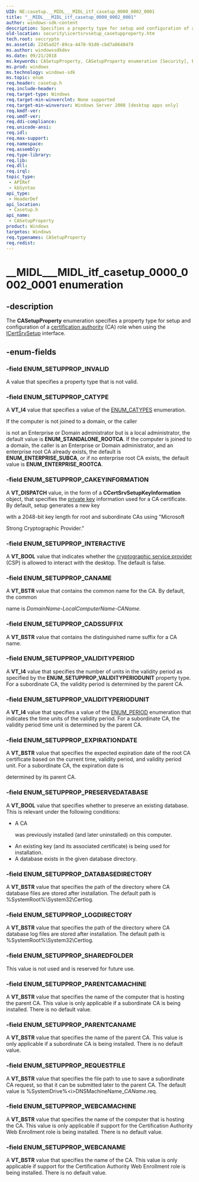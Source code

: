 ```yaml
---
UID: NE:casetup.__MIDL___MIDL_itf_casetup_0000_0002_0001
title: "__MIDL___MIDL_itf_casetup_0000_0002_0001"
author: windows-sdk-content
description: Specifies a property type for setup and configuration of a certification authority (CA) role when using the ICertSrvSetup interface.
old-location: security\icertsrvsetup_casetupproperty.htm
tech.root: seccrypto
ms.assetid: 2245ad2f-89ca-4478-91d0-cbd7a0648479
ms.author: windowssdkdev
ms.date: 09/21/2018
ms.keywords: CASetupProperty, CASetupProperty enumeration [Security], ENUM_SETUPPROP_CADSSUFFIX, ENUM_SETUPPROP_CAKEYINFORMATION, ENUM_SETUPPROP_CANAME, ENUM_SETUPPROP_CATYPE, ENUM_SETUPPROP_DATABASEDIRECTORY, ENUM_SETUPPROP_EXPIRATIONDATE, ENUM_SETUPPROP_INTERACTIVE, ENUM_SETUPPROP_INVALID, ENUM_SETUPPROP_LOGDIRECTORY, ENUM_SETUPPROP_PARENTCAMACHINE, ENUM_SETUPPROP_PARENTCANAME, ENUM_SETUPPROP_PRESERVEDATABASE, ENUM_SETUPPROP_REQUESTFILE, ENUM_SETUPPROP_SHAREDFOLDER, ENUM_SETUPPROP_VALIDITYPERIOD, ENUM_SETUPPROP_VALIDITYPERIODUNIT, ENUM_SETUPPROP_WEBCAMACHINE, ENUM_SETUPPROP_WEBCANAME, __MIDL___MIDL_itf_casetup_0000_0002_0001, casetup/CASetupProperty, casetup/ENUM_SETUPPROP_CADSSUFFIX, casetup/ENUM_SETUPPROP_CAKEYINFORMATION, casetup/ENUM_SETUPPROP_CANAME, casetup/ENUM_SETUPPROP_CATYPE, casetup/ENUM_SETUPPROP_DATABASEDIRECTORY, casetup/ENUM_SETUPPROP_EXPIRATIONDATE, casetup/ENUM_SETUPPROP_INTERACTIVE, casetup/ENUM_SETUPPROP_INVALID, casetup/ENUM_SETUPPROP_LOGDIRECTORY, casetup/ENUM_SETUPPROP_PARENTCAMACHINE, casetup/ENUM_SETUPPROP_PARENTCANAME, casetup/ENUM_SETUPPROP_PRESERVEDATABASE, casetup/ENUM_SETUPPROP_REQUESTFILE, casetup/ENUM_SETUPPROP_SHAREDFOLDER, casetup/ENUM_SETUPPROP_VALIDITYPERIOD, casetup/ENUM_SETUPPROP_VALIDITYPERIODUNIT, casetup/ENUM_SETUPPROP_WEBCAMACHINE, casetup/ENUM_SETUPPROP_WEBCANAME, security.icertsrvsetup_casetupproperty
ms.prod: windows
ms.technology: windows-sdk
ms.topic: enum
req.header: casetup.h
req.include-header: 
req.target-type: Windows
req.target-min-winverclnt: None supported
req.target-min-winversvr: Windows Server 2008 [desktop apps only]
req.kmdf-ver: 
req.umdf-ver: 
req.ddi-compliance: 
req.unicode-ansi: 
req.idl: 
req.max-support: 
req.namespace: 
req.assembly: 
req.type-library: 
req.lib: 
req.dll: 
req.irql: 
topic_type:
 - APIRef
 - kbSyntax
api_type:
 - HeaderDef
api_location:
 - Casetup.h
api_name:
 - CASetupProperty
product: Windows
targetos: Windows
req.typenames: CASetupProperty
req.redist: 
---
```


# __MIDL___MIDL_itf_casetup_0000_0002_0001 enumeration


## -description


The <b>CASetupProperty</b> enumeration specifies a property type for setup and configuration of a <a href="https://msdn.microsoft.com/en-us/library/ms721572(v=VS.85).aspx">certification authority</a> (CA) role when using the <a href="https://msdn.microsoft.com/en-us/library/Bb736371(v=VS.85).aspx">ICertSrvSetup</a> interface.


## -enum-fields




### -field ENUM_SETUPPROP_INVALID

A value that specifies a property type that is not valid.


### -field ENUM_SETUPPROP_CATYPE

A <b>VT_I4</b> value that specifies a value of the <a href="https://msdn.microsoft.com/en-us/library/Bb648652(v=VS.85).aspx">ENUM_CATYPES</a> enumeration.

If the computer is not joined to a domain, or the caller

is not an Enterprise or Domain administrator but is a local administrator, the default value is <b>ENUM_STANDALONE_ROOTCA</b>. If the computer is joined to a domain, the caller is an Enterprise or Domain administrator, and an enterprise root CA already exists, the default is <b>ENUM_ENTERPRISE_SUBCA</b>, or if no enterprise root CA exists, the default value is <b>ENUM_ENTERPRISE_ROOTCA</b>.


### -field ENUM_SETUPPROP_CAKEYINFORMATION

A <b>VT_DISPATCH</b> value, in the form of a <b>CCertSrvSetupKeyInformation</b>  object, that specifies the <a href="https://msdn.microsoft.com/en-us/library/ms721603(v=VS.85).aspx">private key</a> information used for a CA certificate. By default, setup generates a new key

with a 2048-bit key length for root and subordinate CAs using "Microsoft

Strong Cryptographic Provider."



### -field ENUM_SETUPPROP_INTERACTIVE

A <b>VT_BOOL</b> value that indicates whether the <a href="https://msdn.microsoft.com/en-us/library/ms721572(v=VS.85).aspx">cryptographic service provider</a> (CSP) is allowed to interact with the desktop. The default is false.



### -field ENUM_SETUPPROP_CANAME

A <b>VT_BSTR</b> value that contains the common name for the CA. By default, the common 

name is <i>DomainName</i>-<i>LocalComputerName</i>-<i>CAName</i>.



### -field ENUM_SETUPPROP_CADSSUFFIX

A <b>VT_BSTR</b> value that contains the distinguished name suffix for a CA name.


### -field ENUM_SETUPPROP_VALIDITYPERIOD

A <b>VT_I4</b> value that specifies the number of units in the validity period as specified by the <b>ENUM_SETUPPROP_VALIDITYPERIODUNIT</b> property type. For a subordinate CA, the validity period is determined by the parent CA.


### -field ENUM_SETUPPROP_VALIDITYPERIODUNIT

A <b>VT_I4</b> value that specifies a value of the <a href="https://msdn.microsoft.com/en-us/library/Bb648653(v=VS.85).aspx">ENUM_PERIOD</a> enumeration that indicates the time units of the validity period. For a subordinate CA, the validity period time unit is determined by the parent CA.


### -field ENUM_SETUPPROP_EXPIRATIONDATE

A <b>VT_BSTR</b> value that specifies the expected expiration date of the root CA certificate based on the current time, validity period, and validity period unit. For a subordinate CA, the expiration date is

determined by its parent CA.



### -field ENUM_SETUPPROP_PRESERVEDATABASE

A <b>VT_BOOL</b> value that specifies whether to preserve an existing database. This is relevant under the following conditions:

<ul>
<li>A CA 

was previously installed (and later uninstalled) on this computer.</li>
<li>An existing key (and its associated certificate) is being used for installation.</li>
<li>A database exists in the given database directory.</li>
</ul>

### -field ENUM_SETUPPROP_DATABASEDIRECTORY

A <b>VT_BSTR</b> value that specifies the path of the directory where CA database files are stored after installation. The default path is %SystemRoot%\System32\Certlog\.


### -field ENUM_SETUPPROP_LOGDIRECTORY

A <b>VT_BSTR</b> value that specifies the path of the directory where CA database log files are stored after installation. The default path is %SystemRoot%\System32\Certlog\.


### -field ENUM_SETUPPROP_SHAREDFOLDER

This value is not used and is reserved for future use.


### -field ENUM_SETUPPROP_PARENTCAMACHINE

A <b>VT_BSTR</b> value that specifies the name of the computer that is hosting the parent CA. This value is only applicable if a subordinate CA is being installed. There is no default value.


### -field ENUM_SETUPPROP_PARENTCANAME

A <b>VT_BSTR</b> value that specifies the name of the parent CA. This value is only applicable if a subordinate CA is being installed. There is no default value.


### -field ENUM_SETUPPROP_REQUESTFILE

A <b>VT_BSTR</b> value that specifies the file path to use to save a subordinate CA request, so that it can be submitted later to the parent CA. The default value is %SystemDrive%\<i>DNSMachineName</i>_<i>CAName</i>.req.


### -field ENUM_SETUPPROP_WEBCAMACHINE

A <b>VT_BSTR</b> value that specifies the name of the computer that is hosting the CA. This value is only applicable if support for the Certification Authority Web Enrollment role is being installed. There is no default value.


### -field ENUM_SETUPPROP_WEBCANAME

A <b>VT_BSTR</b> value that specifies the name of the CA. This value is only applicable if support for the Certification Authority Web Enrollment role is being installed. There is no default value.

